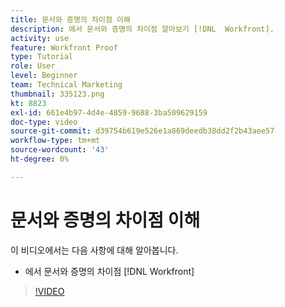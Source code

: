 ```yaml
---
title: 문서와 증명의 차이점 이해
description: 에서 문서와 증명의 차이점 알아보기 [!DNL  Workfront].
activity: use
feature: Workfront Proof
type: Tutorial
role: User
level: Beginner
team: Technical Marketing
thumbnail: 335123.png
kt: 8823
exl-id: 661e4b97-4d4e-4859-9688-3ba509629159
doc-type: video
source-git-commit: d39754b619e526e1a869deedb38dd2f2b43aee57
workflow-type: tm+mt
source-wordcount: '43'
ht-degree: 0%

---
```


# 문서와 증명의 차이점 이해

이 비디오에서는 다음 사항에 대해 알아봅니다.

* 에서 문서와 증명의 차이점 [!DNL Workfront]

>[!VIDEO](https://video.tv.adobe.com/v/335123/?quality=12)

